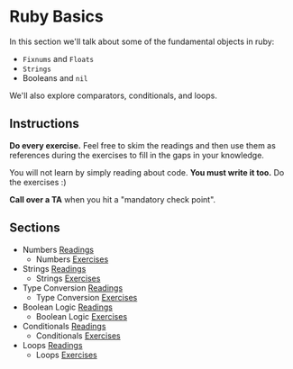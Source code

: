 # Ruby Basics

In this section we'll talk about some of the fundamental objects in ruby:
  * `Fixnums` and `Floats`
  * `Strings`
  * Booleans and `nil`

We'll also explore comparators, conditionals, and loops.

## Instructions

**Do every exercise.**  Feel free to skim the readings and then use them as references during the exercises to fill in the gaps in your knowledge.

You will not learn by simply reading about code. **You must write it too.** Do the exercises :)

**Call over a TA** when you hit a "mandatory check point".

## Sections

* Numbers [Readings](./numbers_readings.md)
  * Numbers [Exercises](./numbers_exercises.md)
* Strings [Readings](./strings_readings.md)
  * Strings [Exercises](./strings_exercises.md)
* Type Conversion [Readings](./type_conversion_readings.md)
  * Type Conversion [Exercises](./type_conversion_exercises.md)
* Boolean Logic [Readings](./boolean_logic_readings.md)
  * Boolean Logic [Exercises](./boolean_logic_exercises.md)
* Conditionals [Readings](./conditionals_readings.md)
  * Conditionals [Exercises](./conditionals_exercises.md)
* Loops [Readings](./loops_readings.md)
  * Loops [Exercises](./loops_exercises.md)

